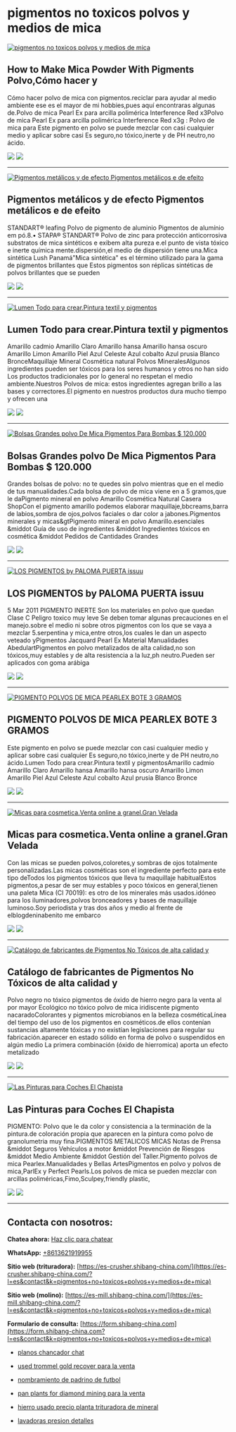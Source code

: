 # pigmentos no toxicos polvos y medios de mica

<a href="https://swt.shibang-china.com/?l=es&img&k=pigmentos+no+toxicos+polvos+y+medios+de+mica" target="_blank">![pigmentos no toxicos polvos y medios de mica](http://static.shibang-china.com/all-800x300/513.jpg)</a>

## How to Make Mica Powder With Pigments Polvo,Cómo hacer y
Cómo hacer polvo de mica con pigmentos.reciclar para ayudar al medio ambiente ese es el mayor de mi hobbies,pues aquí encontraras algunas de.Polvo de mica Pearl Ex para arcilla polimérica Interference Red x3Polvo de mica Pearl Ex para arcilla polimérica Interference Red x3g : Polvo de mica para Este pigmento en polvo se puede mezclar con casi cualquier medio y aplicar sobre casi Es seguro,no tóxico,inerte y de PH neutro,no ácido.


<a href="https://whatsapp.shibangsoft.com/WhatsApp.php" target="_blank" title="WhatsApp">![](http://static.shibang-china.com/icon/whatsapp.png)</a> <a href="https://swt.shibang-china.com/?l=es&icon&k=pigmentos+no+toxicos+polvos+y+medios+de+mica" target="_blank">![](http://static.shibang-china.com/icon/chat-es.png)</a>

---

<a href="https://swt.shibang-china.com/?l=es&img&k=pigmentos+no+toxicos+polvos+y+medios+de+mica" target="_blank">![Pigmentos metálicos y de efecto Pigmentos metálicos e de efeito](http://static.shibang-china.com/all-800x300/1410.jpg)</a>

## Pigmentos metálicos y de efecto Pigmentos metálicos e de efeito
STANDART® leafing Polvo de pigmento de aluminio Pigmentos de alumínio em pó.8.• STAPA® STANDART® Polvo de zinc para protección anticorrosiva substratos de mica sintéticos e exibem alta pureza e.el punto de vista tóxico e inerte química mente.dispersión,el medio de dispersión tiene una.Mica sintética Lush Panamá"Mica sintética" es el término utilizado para la gama de pigmentos brillantes que Estos pigmentos son réplicas sintéticas de polvos brillantes que se pueden


<a href="https://whatsapp.shibangsoft.com/WhatsApp.php" target="_blank" title="WhatsApp">![](http://static.shibang-china.com/icon/whatsapp.png)</a> <a href="https://swt.shibang-china.com/?l=es&icon&k=pigmentos+no+toxicos+polvos+y+medios+de+mica" target="_blank">![](http://static.shibang-china.com/icon/chat-es.png)</a>

---

<a href="https://swt.shibang-china.com/?l=es&img&k=pigmentos+no+toxicos+polvos+y+medios+de+mica" target="_blank">![Lumen Todo para crear.Pintura textil y pigmentos](http://static.shibang-china.com/all-800x300/960.jpg)</a>

## Lumen Todo para crear.Pintura textil y pigmentos
Amarillo cadmio Amarillo Claro Amarillo hansa Amarillo hansa oscuro Amarillo Limon Amarillo Piel Azul Celeste Azul cobalto Azul prusia Blanco BronceMaquillaje Mineral Cosmética natural Polvos MineralesAlgunos ingredientes pueden ser tóxicos para los seres humanos y otros no han sido Los productos tradicionales por lo general no respetan el medio ambiente.Nuestros Polvos de mica: estos ingredientes agregan brillo a las bases y correctores.El pigmento en nuestros productos dura mucho tiempo y ofrecen una


<a href="https://whatsapp.shibangsoft.com/WhatsApp.php" target="_blank" title="WhatsApp">![](http://static.shibang-china.com/icon/whatsapp.png)</a> <a href="https://swt.shibang-china.com/?l=es&icon&k=pigmentos+no+toxicos+polvos+y+medios+de+mica" target="_blank">![](http://static.shibang-china.com/icon/chat-es.png)</a>

---

<a href="https://swt.shibang-china.com/?l=es&img&k=pigmentos+no+toxicos+polvos+y+medios+de+mica" target="_blank">![Bolsas Grandes polvo De Mica Pigmentos Para Bombas $ 120.000](http://static.shibang-china.com/all-800x300/1059.jpg)</a>

## Bolsas Grandes polvo De Mica Pigmentos Para Bombas $ 120.000
Grandes bolsas de polvo: no te quedes sin polvo mientras que en el medio de tus manualidades.Cada bolsa de polvo de mica viene en a 5 gramos,que le daPigmento mineral en polvo Amarillo Cosmética Natural Casera ShopCon el pigmento amarillo podemos elaborar maquillaje,bbcreams,barra de labios,sombra de ojos,polvos faciales o dar color a jabones.Pigmentos minerales y micas&gtPigmento mineral en polvo Amarillo.esenciales &middot Guía de uso de ingredientes &middot Ingredientes tóxicos en cosmética &middot Pedidos de Cantidades Grandes


<a href="https://whatsapp.shibangsoft.com/WhatsApp.php" target="_blank" title="WhatsApp">![](http://static.shibang-china.com/icon/whatsapp.png)</a> <a href="https://swt.shibang-china.com/?l=es&icon&k=pigmentos+no+toxicos+polvos+y+medios+de+mica" target="_blank">![](http://static.shibang-china.com/icon/chat-es.png)</a>

---

<a href="https://swt.shibang-china.com/?l=es&img&k=pigmentos+no+toxicos+polvos+y+medios+de+mica" target="_blank">![LOS PIGMENTOS by PALOMA PUERTA issuu](http://static.shibang-china.com/all-800x300/448.jpg)</a>

## LOS PIGMENTOS by PALOMA PUERTA issuu
5 Mar 2011 PIGMENTO INERTE Son los materiales en polvo que quedan Clase C Peligro toxico muy leve Se deben tomar algunas precauciones en el manejo.sobre el medio ni sobre otros pigmentos con los que se vaya a mezclar 5.serpentina y mica,entre otros,los cuales le dan un aspecto veteado yPigmentos Jacquard Pearl Ex Material Manualidades AbedulartPigmentos en polvo metalizados de alta calidad,no son tóxicos,muy estables y de alta resistencia a la luz,ph neutro.Pueden ser aplicados con goma arábiga


<a href="https://whatsapp.shibangsoft.com/WhatsApp.php" target="_blank" title="WhatsApp">![](http://static.shibang-china.com/icon/whatsapp.png)</a> <a href="https://swt.shibang-china.com/?l=es&icon&k=pigmentos+no+toxicos+polvos+y+medios+de+mica" target="_blank">![](http://static.shibang-china.com/icon/chat-es.png)</a>

---

<a href="https://swt.shibang-china.com/?l=es&img&k=pigmentos+no+toxicos+polvos+y+medios+de+mica" target="_blank">![PIGMENTO POLVOS DE MICA PEARLEX BOTE 3 GRAMOS](http://static.shibang-china.com/all-800x300/520.jpg)</a>

## PIGMENTO POLVOS DE MICA PEARLEX BOTE 3 GRAMOS
Este pigmento en polvo se puede mezclar con casi cualquier medio y aplicar sobre casi cualquier Es seguro,no tóxico,inerte y de PH neutro,no ácido.Lumen Todo para crear.Pintura textil y pigmentosAmarillo cadmio Amarillo Claro Amarillo hansa Amarillo hansa oscuro Amarillo Limon Amarillo Piel Azul Celeste Azul cobalto Azul prusia Blanco Bronce


<a href="https://whatsapp.shibangsoft.com/WhatsApp.php" target="_blank" title="WhatsApp">![](http://static.shibang-china.com/icon/whatsapp.png)</a> <a href="https://swt.shibang-china.com/?l=es&icon&k=pigmentos+no+toxicos+polvos+y+medios+de+mica" target="_blank">![](http://static.shibang-china.com/icon/chat-es.png)</a>

---

<a href="https://swt.shibang-china.com/?l=es&img&k=pigmentos+no+toxicos+polvos+y+medios+de+mica" target="_blank">![Micas para cosmetica.Venta online a granel.Gran Velada](http://static.shibang-china.com/all-800x300/1068.jpg)</a>

## Micas para cosmetica.Venta online a granel.Gran Velada
Con las micas se pueden polvos,coloretes,y sombras de ojos totalmente personalizadas.Las micas cosméticas son el ingrediente perfecto para este tipo deTodos los pigmentos tóxicos que lleva tu maquillaje habitualEstos pigmentos,a pesar de ser muy estables y poco tóxicos en general,tienen una paleta Mica (CI 70019): es otro de los minerales más usados.idóneo para los iluminadores,polvos bronceadores y bases de maquillaje luminoso.Soy periodista y tras dos años y medio al frente de elblogdeninabenito me embarco


<a href="https://whatsapp.shibangsoft.com/WhatsApp.php" target="_blank" title="WhatsApp">![](http://static.shibang-china.com/icon/whatsapp.png)</a> <a href="https://swt.shibang-china.com/?l=es&icon&k=pigmentos+no+toxicos+polvos+y+medios+de+mica" target="_blank">![](http://static.shibang-china.com/icon/chat-es.png)</a>

---

<a href="https://swt.shibang-china.com/?l=es&img&k=pigmentos+no+toxicos+polvos+y+medios+de+mica" target="_blank">![Catálogo de fabricantes de Pigmentos No Tóxicos de alta calidad y](http://static.shibang-china.com/all-800x300/363.jpg)</a>

## Catálogo de fabricantes de Pigmentos No Tóxicos de alta calidad y
Polvo negro no tóxico pigmentos de óxido de hierro negro para la venta al por mayor Ecológico no tóxico polvo de mica iridiscente pigmento nacaradoColorantes y pigmentos microbianos en la belleza cosméticaLínea del tiempo del uso de los pigmentos en cosméticos.de ellos contenían sustancias altamente tóxicas y no existían legislaciones para regular su fabricación.aparecer en estado sólido en forma de polvo o suspendidos en algún medio La primera combinación (óxido de hierromica) aporta un efecto metalizado


<a href="https://whatsapp.shibangsoft.com/WhatsApp.php" target="_blank" title="WhatsApp">![](http://static.shibang-china.com/icon/whatsapp.png)</a> <a href="https://swt.shibang-china.com/?l=es&icon&k=pigmentos+no+toxicos+polvos+y+medios+de+mica" target="_blank">![](http://static.shibang-china.com/icon/chat-es.png)</a>

---

<a href="https://swt.shibang-china.com/?l=es&img&k=pigmentos+no+toxicos+polvos+y+medios+de+mica" target="_blank">![Las Pinturas para Coches El Chapista](http://static.shibang-china.com/all-800x300/97.jpg)</a>

## Las Pinturas para Coches El Chapista
PIGMENTO: Polvo que le da color y consistencia a la terminación de la pintura.de coloración propia que aparecen en la pintura como polvo de granolumetria muy fina.PIGMENTOS METALICOS MICAS Notas de Prensa &middot Seguros Vehículos a motor &middot Prevención de Riesgos &middot Medio Ambiente &middot Gestión del Taller.Pigmento polvos de mica Pearlex.Manualidades y Bellas ArtesPigmentos en polvo y polvos de mica,ParlEx y Perfect Pearls.Los polvos de mica se pueden mezclar con arcillas poliméricas,Fimo,Sculpey,friendly plastic,


<a href="https://whatsapp.shibangsoft.com/WhatsApp.php" target="_blank" title="WhatsApp">![](http://static.shibang-china.com/icon/whatsapp.png)</a> <a href="https://swt.shibang-china.com/?l=es&icon&k=pigmentos+no+toxicos+polvos+y+medios+de+mica" target="_blank">![](http://static.shibang-china.com/icon/chat-es.png)</a>

---
## Contacta con nosotros:

**Chatea ahora:** [Haz clic para chatear](https://swt.shibang-china.com?l=es&contact&k=pigmentos+no+toxicos+polvos+y+medios+de+mica)

**WhatsApp:**  [+8613621919955](https://whatsapp.shibangsoft.com/WhatsApp.php)

**Sitio web (trituradora):** [https://es-crusher.shibang-china.com/](https://es-crusher.shibang-china.com/?l=es&contact&k=pigmentos+no+toxicos+polvos+y+medios+de+mica)

**Sitio web (molino):** [https://es-mill.shibang-china.com/](https://es-mill.shibang-china.com/?l=es&contact&k=pigmentos+no+toxicos+polvos+y+medios+de+mica)

**Formulario de consulta:** [https://form.shibang-china.com](https://form.shibang-china.com?l=es&contact&k=pigmentos+no+toxicos+polvos+y+medios+de+mica)

* [planos chancador chat](../74/planos%20chancador%20chat.md)

* [used trommel gold recover para la venta](../76/used%20trommel%20gold%20recover%20para%20la%20venta.md)

* [nombramiento de padrino de futbol](../66/nombramiento%20de%20padrino%20de%20futbol.md)

* [pan plants for diamond mining para la venta](../78/pan%20plants%20for%20diamond%20mining%20para%20la%20venta.md)

* [hierro usado precio planta trituradora de mineral](../66/hierro%20usado%20precio%20planta%20trituradora%20de%20mineral.md)

* [lavadoras presion detalles](../79/lavadoras%20presion%20detalles.md)